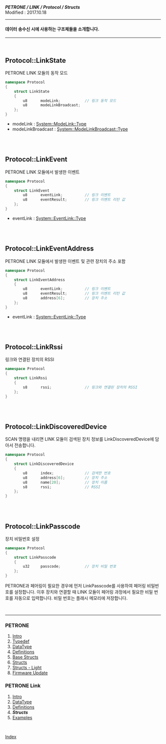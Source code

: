 ***PETRONE / LINK / Protocol / Structs***<br>
Modified : 2017.10.18

---

#### 데이터 송수신 시에 사용하는 구조체들을 소개합니다.

---

<br>

## <a name="LinkState ">Protocol::LinkState </a>
PETRONE LINK 모듈의 동작 모드
```cpp
namespace Protocol
{
    struct LinkState 
    {
        u8      modeLink;           // 링크 동작 모드
        u8      modeLinkBroadcast;
    };
}
```
- modeLink : [System::ModeLink::Type](definitions.md#ModeLink)
- modeLinkBroadcast : [System::ModeLinkBroadcast::Type](definitions.md#ModeLinkBroadcast)


<br>
<br>


## <a name="LinkEvent">Protocol::LinkEvent</a>
PETRONE LINK 모듈에서 발생한 이벤트
```cpp
namespace Protocol
{
    struct LinkEvent
        u8      eventLink;          // 링크 이벤트
        u8      eventResult;        // 링크 이벤트 리턴 값
    };
}
```
- eventLink : [System::EventLink::Type](definitions.md#EventLink)


<br>
<br>


## <a name="LinkEventAddress">Protocol::LinkEventAddress</a>
PETRONE LINK 모듈에서 발생한 이벤트 및 관련 장치의 주소 포함
```cpp
namespace Protocol
{
    struct LinkEventAddress
    {
        u8      eventLink;          // 링크 이벤트
        u8      eventResult;        // 링크 이벤트 리턴 값
        u8      address[6];         // 장치 주소
    };
}
```

- eventLink : [System::EventLink::Type](definitions.md#EventLink)


<br>
<br>


## <a name="LinkRssi">Protocol::LinkRssi</a>
링크와 연결된 장치의 RSSI
```cpp
namespace Protocol
{
    struct LinkRssi
    {
        s8      rssi;               // 링크와 연결된 장치의 RSSI
    };
}
```


<br>
<br>


## <a name="LinkDiscoveredDevice">Protocol::LinkDiscoveredDevice</a>
SCAN 명령을 내리면 LINK 모듈이 검색된 장치 정보를 LinkDiscoveredDevice에 담아서 전송합니다.
```cpp
namespace Protocol
{
    struct LinkDiscoveredDevice
    {
        u8      index;              // 검색한 번호
        u8      address[6];         // 장치 주소
        u8      name[20];           // 장치 이름
        s8      rssi;               // RSSI
    };
}
```


<br>
<br>


## <a name="LinkPasscode">Protocol::LinkPasscode</a>
장치 비밀번호 설정
```cpp
namespace Protocol
{
    struct LinkPasscode
    {
        u32     passcode;           // 장치 비밀 번호
    };
}
```
PETRONE과 페어링이 필요한 경우에 먼저 LinkPasscode를 사용하여 페어링 비밀번호를 설정합니다. 이후 장치와 연결할 때 LINK 모듈이 페어링 과정에서 필요한 비밀 번호를 자동으로 입력합니다. 비밀 번호는 플래시 메모리에 저장합니다.


<br>

---

### PETRONE

1. [Intro](../01_intro.md)
2. [Typedef](../02_typedef.md)
3. [DataType](../03_datatype.md)
4. [Definitions](../04_definitions.md)
5. [Base Structs](../05_base_structs.md)
6. [Structs](../06_structs.md)
7. [Structs - Light](../07_structs_light.md)
8. [Firmware Update](../08_firmware_update.md)


### PETRONE Link

1. [Intro](01_intro.md)
2. [DataType](03_datatype.md)
3. [Definitions](04_definitions.md)
4. ***Structs***
5. [Examples](05_examples.md)

<br>

[Index](../index.md)

<br>

